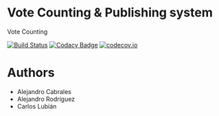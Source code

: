 # Vote Counting & Publishing system

Vote Counting

[![Build Status](https://travis-ci.org/Arquisoft/VoteCounting_1a.svg?branch=master)](https://travis-ci.org/Arquisoft/VoteCounting_1a)
[![Codacy Badge](https://api.codacy.com/project/badge/grade/e97dbcfca9444506b436ed3afa5a82e9)](https://www.codacy.com/app/jelabra/VoteCounting_1a)
[![codecov.io](https://codecov.io/github/Arquisoft/VoteCounting_1a/coverage.svg?branch=master)](https://codecov.io/github/Arquisoft/VoteCounting_1a?branch=master)


# Authors

* Alejandro Cabrales
* Alejandro Rodríguez
* Carlos Lubián




